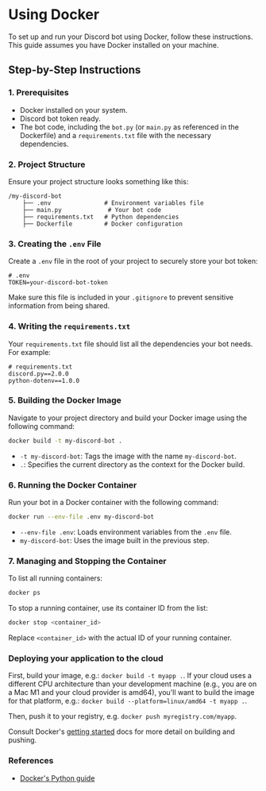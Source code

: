 # Using Docker

To set up and run your Discord bot using Docker, follow these instructions. This guide assumes you have Docker installed on your machine.

## Step-by-Step Instructions

### 1. Prerequisites

- Docker installed on your system.
- Discord bot token ready.
- The bot code, including the `bot.py` (or `main.py` as referenced in the Dockerfile) and a `requirements.txt` file with the necessary dependencies.

### 2. Project Structure

Ensure your project structure looks something like this:

```
/my-discord-bot
    ├── .env               # Environment variables file
    ├── main.py             # Your bot code
    ├── requirements.txt   # Python dependencies
    ├── Dockerfile         # Docker configuration
```



### 3. Creating the `.env` File

Create a `.env` file in the root of your project to securely store your bot token:

```env
# .env
TOKEN=your-discord-bot-token
```

Make sure this file is included in your `.gitignore` to prevent sensitive information from being shared.

### 4. Writing the `requirements.txt`

Your `requirements.txt` file should list all the dependencies your bot needs. For example:

```text
# requirements.txt
discord.py==2.0.0
python-dotenv==1.0.0
```

### 5. Building the Docker Image

Navigate to your project directory and build your Docker image using the following command:

```bash
docker build -t my-discord-bot .
```

- `-t my-discord-bot`: Tags the image with the name `my-discord-bot`.
- `.`: Specifies the current directory as the context for the Docker build.

### 6. Running the Docker Container

Run your bot in a Docker container with the following command:

```bash
docker run --env-file .env my-discord-bot
```

- `--env-file .env`: Loads environment variables from the `.env` file.
- `my-discord-bot`: Uses the image built in the previous step.

### 7. Managing and Stopping the Container

To list all running containers:

```bash
docker ps
```

To stop a running container, use its container ID from the list:

```bash
docker stop <container_id>
```

Replace `<container_id>` with the actual ID of your running container.


### Deploying your application to the cloud

First, build your image, e.g.: `docker build -t myapp .`.
If your cloud uses a different CPU architecture than your development
machine (e.g., you are on a Mac M1 and your cloud provider is amd64),
you'll want to build the image for that platform, e.g.:
`docker build --platform=linux/amd64 -t myapp .`.

Then, push it to your registry, e.g. `docker push myregistry.com/myapp`.

Consult Docker's [getting started](https://docs.docker.com/go/get-started-sharing/)
docs for more detail on building and pushing.

### References
* [Docker's Python guide](https://docs.docker.com/language/python/)